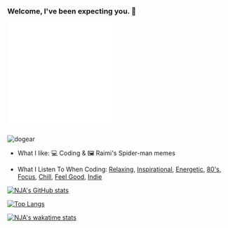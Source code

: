 ### Welcome, I've been expecting you. 👋
![](./image.svg)

![dogear](https://user-images.githubusercontent.com/11577850/129963977-5b020500-5530-462c-a3d8-9dd3eab36642.gif)

- What I like: 💻 Coding & 🖼️ Raimi's Spider-man memes

- What I Listen To When Coding: [Relaxing](https://youtu.be/ft-j9VL84TQ), [Inspirational](https://youtu.be/nL8hVXSDmNM), [Energetic](https://youtu.be/BPs0kpB0tuY), [80's](https://youtu.be/lpvT-Fciu-4), [Focus](https://youtu.be/czTksCF6X8Y), [Chill](https://youtu.be/0oxt-WtC6Oc), [Feel Good](https://youtu.be/Z0NlmumRuVE), [Indie](https://youtu.be/dQw4w9WgXcQ)

[![NJA's GitHub stats](https://github-readme-stats.vercel.app/api?username=nawaljahmed&show_icons=true&theme=radical&custom_title=Stats&include_all_commits=true&count_private=true)](https://github.com/anuraghazra/github-readme-stats)

[![Top Langs](https://github-readme-stats.vercel.app/api/top-langs/?username=nawaljahmed&count&layout=compact)](https://github.com/anuraghazra/github-readme-stats)

[![NJA's wakatime stats](https://github-readme-stats.vercel.app/api/wakatime?username=nawaljahmed)](https://github.com/anuraghazra/github-readme-stats)



<!--
**NawalJAhmed/NawalJAhmed** is a ✨ _special_ ✨ repository because its `README.md` (this file) appears on your GitHub profile.

&hide=commits

Here are some ideas to get you started:

- 🔭 I’m currently working on ...
- 🌱 I’m currently learning ...
- 👯 I’m looking to collaborate on ...
- 🤔 I’m looking for help with ...
- 💬 Ask me about ...
- 📫 How to reach me: ...
- 😄 Pronouns: ...
- ⚡ Fun fact: ...
-->
